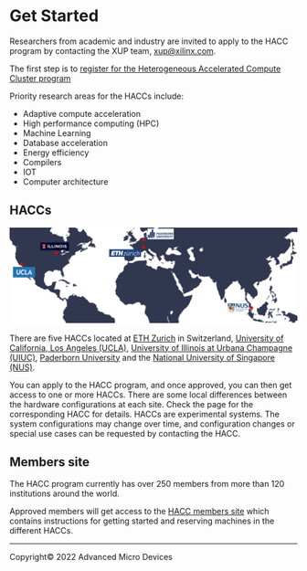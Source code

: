 # Get Started

Researchers from academic and industry are invited to apply to the HACC program by contacting the XUP team, [xup@xilinx.com](mailto:xup@xilinx.com).

The first step is to [register for the Heterogeneous Accelerated Compute Cluster program](https://www.xilinx.com/member/xup_research_clusters.html)

Priority research areas for the HACCs include:

* Adaptive compute acceleration 
* High performance computing (HPC)
* Machine Learning
* Database acceleration
* Energy efficiency
* Compilers
* IOT
* Computer architecture

## HACCs

<img src="images/hacc_sites_world_map.png" alt="" class="responsive">

There are five HACCs located at [ETH Zurich](ethz.md) in Switzerland, [University of California, Los Angeles (UCLA)](ucla.md), [University of Illinois at Urbana Champagne (UIUC)](uiuc.md), [Paderborn University](paderborn.md) and the [National University of Singapore (NUS)](nus.md). 

You can apply to the HACC program, and once approved, you can then get access to one or more HACCs. There are some local differences between the hardware configurations at each site. Check the page for the corresponding HACC for details. HACCs are experimental systems.  The system configurations may change over time, and configuration changes or special use cases can be requested by contacting the HACC. 

## Members site

The HACC program currently has over 250 members from more than 120 institutions around the world.

Approved members will get access to the [HACC members site](https://www.xilinx.com/member/xup_research_clusters.html) which contains instructions for getting started and reserving machines in the different HACCs.


---------------------------------------
<p class="copyright">Copyright&copy; 2022 Advanced Micro Devices</p>
